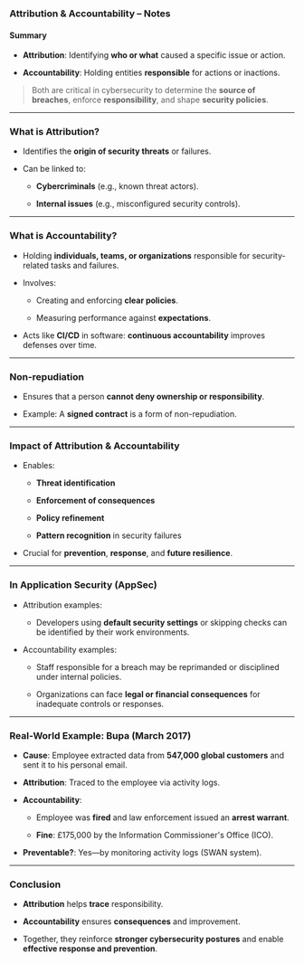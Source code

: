 ### **Attribution & Accountability – Notes**

#### **Summary**

- **Attribution**: Identifying **who or what** caused a specific issue or action.
    
- **Accountability**: Holding entities **responsible** for actions or inactions.
    

> Both are critical in cybersecurity to determine the **source of breaches**, enforce **responsibility**, and shape **security policies**.

---

### **What is Attribution?**

- Identifies the **origin of security threats** or failures.
    
- Can be linked to:
    
    - **Cybercriminals** (e.g., known threat actors).
        
    - **Internal issues** (e.g., misconfigured security controls).
        

---

### **What is Accountability?**

- Holding **individuals, teams, or organizations** responsible for security-related tasks and failures.
    
- Involves:
    
    - Creating and enforcing **clear policies**.
        
    - Measuring performance against **expectations**.
        
- Acts like **CI/CD** in software: **continuous accountability** improves defenses over time.
    

---

### **Non-repudiation**

- Ensures that a person **cannot deny ownership or responsibility**.
    
- Example: A **signed contract** is a form of non-repudiation.
    

---

### **Impact of Attribution & Accountability**

- Enables:
    
    - **Threat identification**
        
    - **Enforcement of consequences**
        
    - **Policy refinement**
        
    - **Pattern recognition** in security failures
        
- Crucial for **prevention**, **response**, and **future resilience**.
    

---

### **In Application Security (AppSec)**

- Attribution examples:
    
    - Developers using **default security settings** or skipping checks can be identified by their work environments.
        
- Accountability examples:
    
    - Staff responsible for a breach may be reprimanded or disciplined under internal policies.
        
    - Organizations can face **legal or financial consequences** for inadequate controls or responses.
        

---

### **Real-World Example: Bupa (March 2017)**

- **Cause**: Employee extracted data from **547,000 global customers** and sent it to his personal email.
    
- **Attribution**: Traced to the employee via activity logs.
    
- **Accountability**:
    
    - Employee was **fired** and law enforcement issued an **arrest warrant**.
        
    - **Fine**: £175,000 by the Information Commissioner's Office (ICO).
        
- **Preventable?**: Yes—by monitoring activity logs (SWAN system).
    

---

### **Conclusion**

- **Attribution** helps **trace** responsibility.
    
- **Accountability** ensures **consequences** and improvement.
    
- Together, they reinforce **stronger cybersecurity postures** and enable **effective response and prevention**.